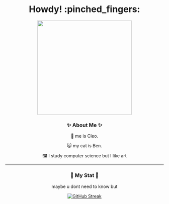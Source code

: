 <h1 align="center">
  Howdy! :pinched_fingers:
</h1>

<div align="center">
  <img src="https://media.giphy.com/media/26nfpcs5hyJ18hSRW/giphy.gif" width="300"/>
  <h3>✨ About Me ✨</h3>
  
  :deciduous_tree: me is Cleo.
  
  :cat: my cat is Ben.

  :framed_picture: I study computer science but I like art


  ---


  ### 🍪 My Stat 🍪
  maybe u dont need to know but
  
  [![GitHub Streak](https://github-readme-streak-stats.herokuapp.com?user=bluushet&theme=duskfox&hide_border=true)](https://git.io/streak-stats)
  
</div>
